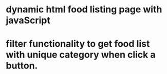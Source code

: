 # dynamic html food listing page with javaScript 
# filter functionality to get food list with unique category when click a button.
